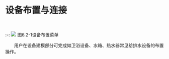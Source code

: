 # 设备布置与连接
<br/>


:-: ![](images/266.png)
图6.2\-1设备布置菜单

&emsp;&emsp;用户在设备建模部分可完成如卫浴设备、水箱、热水器常见给排水设备的布置操作。